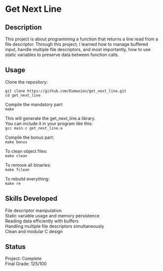 
# Get Next Line

## Description

This project is about programming a function that returns a line
read from a file descriptor.
Through this project, I learned how to manage buffered input, handle multiple file descriptors, and most importantly, how to use static variables to preserve data between function calls.
## Usage

Clone the repository:  

```  
git clone https://github.com/Eumaxion/get_next_line.git
cd get_next_line

```
Compile the mandatory part:  
```make```

This will generate the get_next_line.a library.  
You can include it in your program like this:  
```gcc main.c get_next_line.a```

Compile the bonus part:  
```make bonus```

To clean object files:  
```make clean```

To remove all binaries:  
```make fclean```

To rebuild everything:  
```make re```
## Skills Developed

File descriptor manipulation  
Static variable usage and memory persistence  
Reading data efficiently with buffers  
Handling multiple file descriptors simultaneously  
Clean and modular C design  
## Status

Project: Complete  
Final Grade: 125/100
